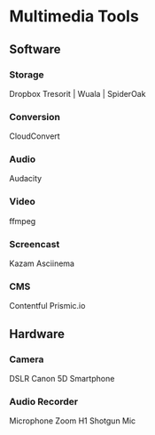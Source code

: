 Multimedia Tools
================

Software
--------

### Storage

Dropbox
Tresorit | Wuala | SpiderOak

### Conversion

CloudConvert

### Audio

Audacity

### Video

ffmpeg

### Screencast

Kazam
Asciinema

### CMS

Contentful
Prismic.io


Hardware
--------

### Camera

DSLR
  Canon 5D
Smartphone

### Audio Recorder

Microphone
  Zoom H1
  Shotgun Mic

